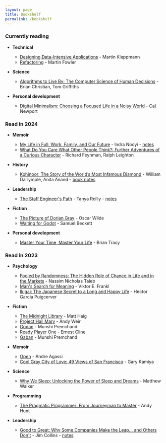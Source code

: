 ```yaml
---
layout: page
title: Bookshelf
permalink: /bookshelf
---
```


### Currently reading

* **Technical**
  * [Designing Data-Intensive Applications](https://www.oreilly.com/library/view/designing-data-intensive-applications/9781491903063/) - Martin Kleppmann
  * [Refactoring](https://martinfowler.com/books/refactoring.html) - Martin Fowler

* **Science**
  * [Algorithms to Live By: The Computer Science of Human Decisions](https://www.goodreads.com/book/show/25666050-algorithms-to-live-by) - Brian Christian, Tom Griffiths

* **Personal development**
  * [Digital Minimalism: Choosing a Focused Life in a Noisy World](https://www.goodreads.com/book/show/40672036-digital-minimalism) - Cal Newport

### Read in 2024

* **Memoir**
  * [My Life in Full: Work, Family, and Our Future](https://www.goodreads.com/book/show/57499853-my-life-in-full) - Indra Nooyi - [notes](/my-life-in-full)
  * [What Do You Care What Other People Think?: Further Adventures of a Curious Character](https://www.goodreads.com/book/show/35167718-what-do-you-care-what-other-people-think) - Richard Feynman, Ralph Leighton

* **History**
  * [Kohinoor: The Story of the World’s Most Infamous Diamond](https://www.goodreads.com/book/show/33391999-kohinoor) - William Dalrymple, Anita Anand - [book notes](/2024/01/21/kohinoor-book-notes)

* **Leadership**
  * [The Staff Engineer's Path](https://www.oreilly.com/library/view/the-staff-engineers/9781098118723/) - Tanya Reilly - [notes](/staff-engineers-path)

* **Fiction**
  * [The Picture of Dorian Gray](https://www.goodreads.com/book/show/5297.The_Picture_of_Dorian_Gray) - Oscar Wilde
  * [Waiting for Godot](https://www.goodreads.com/book/show/17716.Waiting_for_Godot) - Samuel Beckett

* **Personal development**
  * [Master Your Time, Master Your Life](https://www.goodreads.com/book/show/31287110-master-your-time-master-your-life) - Brian Tracy

### Read in 2023

* **Psychology**
    * [Fooled by Randomness: The Hidden Role of Chance in Life and in the Markets](https://www.goodreads.com/review/show/366460890) - Nassim Nicholas Taleb
    * [Man's Search for Meaning](https://www.goodreads.com/book/show/4069.Man_s_Search_for_Meaning) - Viktor E. Frankl
    * [Ikigai: The Japanese Secret to a Long and Happy Life](https://www.goodreads.com/book/show/39995046-ikigai) - Hector Garcia Puigcerver

* **Fiction**
  * [The Midnight Library](https://www.goodreads.com/book/show/52578297-the-midnight-library) - Matt Haig
  * [Project Hail Mary](https://www.goodreads.com/book/show/54493401-project-hail-mary) - Andy Weir
  * [Godan](https://www.goodreads.com/book/show/12029149-godan) - Munshi Premchand
  * [Ready Player One](https://www.goodreads.com/book/show/9969571-ready-player-one) - Ernest Cline
  * [Gaban](https://www.goodreads.com/book/show/11692391-gaban) - Munshi Premchand

* **Memoir**
  * [Open](https://www.goodreads.com/book/show/6480781-open) - Andre Agassi
  * [Cool Gray City of Love: 49 Views of San Francisco](https://www.goodreads.com/book/show/18749122-cool-gray-city-of-love) - Gary Kamiya

* **Science**
  * [Why We Sleep: Unlocking the Power of Sleep and Dreams](https://www.goodreads.com/book/show/34466963-why-we-sleep) - Matthew Walker


* **Programming**
  * [The Pragmatic Programmer: From Journeyman to Master](https://www.goodreads.com/book/show/4099.The_Pragmatic_Programmer) - Andy Hunt

* **Leadership**
  * [Good to Great: Why Some Companies Make the Leap... and Others Don't](https://www.goodreads.com/book/show/76865.Good_to_Great) - Jim Collins - [notes](/good-to-great)

